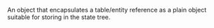 An object that encapsulates a table/entity reference as a plain object suitable for storing in the state tree.
